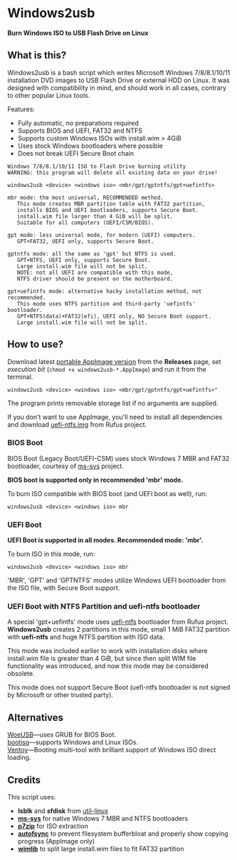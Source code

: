 # Windows2usb
**Burn Windows ISO to USB Flash Drive on Linux**

## What is this?

Windows2usb is a bash script which writes Microsoft Windows 7/8/8.1/10/11 installation DVD images to USB Flash Drive or external HDD on Linux. It was designed with compatibility in mind, and should work in all cases, contrary to other popular Linux tools.

Features:

* Fully automatic, no preparations required
* Supports BIOS and UEFI, FAT32 and NTFS
* Supports custom Windows ISOs with install.wim > 4GiB
* Uses stock Windows bootloaders where possible
* Does not break UEFI Secure Boot chain

```
Windows 7/8/8.1/10/11 ISO to Flash Drive burning utility
WARNING: this program will delete all existing data on your drive!

windows2usb <device> <windows iso> <mbr/gpt/gptntfs/gpt+uefintfs>

mbr mode: the most universal, RECOMMENDED method.
   This mode creates MBR partition table with FAT32 partition,
   installs BIOS and UEFI bootloaders, supports Secure Boot.
   install.wim file larger than 4 GiB will be split.
   Suitable for all computers (UEFI/CSM/BIOS).

gpt mode: less universal mode, for modern (UEFI) computers.
   GPT+FAT32, UEFI only, supports Secure Boot.

gptntfs mode: all the same as 'gpt' but NTFS is used.
   GPT+NTFS, UEFI only, supports Secure Boot.
   Large install.wim file will not be split.
   NOTE: not all UEFI are compatible with this mode,
   NTFS driver should be present on the motherboard.

gpt+uefintfs mode: alternative hacky installation method, not recommended.
   This mode uses NTFS partition and third-party 'uefintfs' bootloader.
   GPT+NTFS(data)+FAT32(efi), UEFI only, NO Secure Boot support.
   Large install.wim file will not be split.
```

## How to use?

Download latest [portable AppImage version](https://github.com/ValdikSS/windows2usb/releases) from the **Releases** page, set *execution bit* (`chmod +x windows2usb-*.AppImage`) and run it from the terminal.

`windows2usb <device> <windows iso> <mbr/gpt/gptntfs/gpt+uefintfs>"`

The program prints removable storage list if no arguments are supplied.

If you don't want to use AppImage, you'll need to install all dependencies and download [uefi-ntfs.img](https://github.com/pbatard/rufus/tree/master/res/uefi) from Rufus project.

### BIOS Boot

BIOS Boot (Legacy Boot/UEFI-CSM) uses stock Windows 7 MBR and FAT32 bootloader, courtesy of [ms-sys](http://ms-sys.sourceforge.net/) project.

**BIOS boot is supported only in recommended 'mbr' mode.**

To burn ISO compatible with BIOS boot (and UEFI boot as well), run:

`windows2usb <device> <windows iso> mbr`

### UEFI Boot

**UEFI Boot is supported in all modes. Recommended mode: 'mbr'.**

To burn ISO in this mode, run:

`windows2usb <device> <windows iso> mbr`

'MBR', 'GPT' and 'GPTNTFS' modes utilize Windows UEFI bootloader from the ISO file, with Secure Boot support.

### UEFI Boot with NTFS Partition and uefi-ntfs bootloader

A special 'gpt+uefintfs' mode uses [uefi-ntfs](https://github.com/pbatard/uefi-ntfs) bootloader from Rufus project. **Windows2usb** creates 2 partitions in this mode, small 1 MiB FAT32 partition with **uefi-ntfs** and huge NTFS partition with ISO data.

This mode was included earlier to work with installation disks where install.wim file is greater than 4 GiB, but since then split WIM file functionality was introduced, and now this mode may be considered obsolete.

This mode does not support Secure Boot (uefi-ntfs bootloader is not signed by Microsoft or other trusted party).

## Alternatives

[WoeUSB](https://github.com/WoeUSB/WoeUSB)—uses GRUB for BIOS Boot.  
[bootiso](https://github.com/jsamr/bootiso/)—supports Windows and Linux ISOs.  
[Ventoy](https://www.ventoy.net/en/index.html)—Booting multi-tool with brilliant support of Windows ISO direct loading.

## Credits

This script uses:

* **lsblk** and **sfdisk** from [util-linux](https://mirrors.edge.kernel.org/pub/linux/utils/util-linux/)
* [**ms-sys**](http://ms-sys.sourceforge.net/) for native Windows 7 MBR and NTFS bootloaders
* [**p7zip**](https://www.7-zip.org/) for ISO extraction
* [**autofsync**](https://github.com/i-rinat/autofsync/) to prevent filesystem bufferbloat and properly show copying progress (AppImage only)
* [**wimlib**](https://wimlib.net/) to split large install.wim files to fit FAT32 partition
